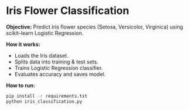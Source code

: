 # Iris Flower Classification

**Objective:** Predict Iris flower species (Setosa, Versicolor, Virginica) using scikit-learn Logistic Regression.

**How it works:**
- Loads the Iris dataset.
- Splits data into training & test sets.
- Trains Logistic Regression classifier.
- Evaluates accuracy and saves model.

**How to run:**
```bash
pip install -r requirements.txt
python iris_classification.py

